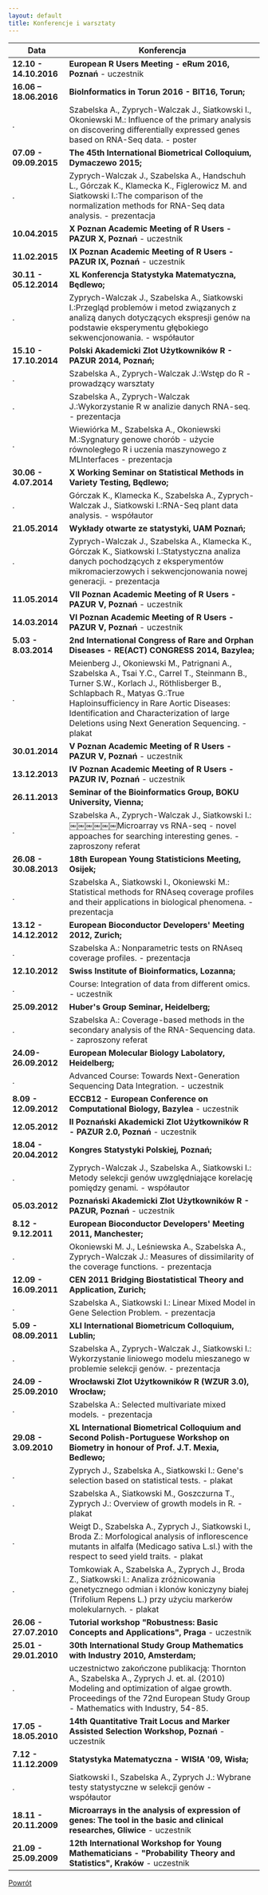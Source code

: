 ```yaml
---
layout: default
title: Konferencje i warsztaty
---
```

Data | Konferencja
--- | ---
**12.10 - 14.10.2016** | **European R Users Meeting - eRum 2016, Poznań** - uczestnik
**16.06 – 18.06.2016** | **BioInformatics in Torun 2016 - BIT16, Torun;**
. | Szabelska A., Zyprych-Walczak J., Siatkowski I., Okoniewski M.: Influence of the primary analysis on discovering differentially expressed genes based on RNA-Seq data. - poster
**07.09 - 09.09.2015** | **The 45th International Biometrical Colloquium, Dymaczewo 2015;**
. | Zyprych-Walczak J., Szabelska A., Handschuh L., Górczak K., Klamecka K., Figlerowicz M. and Siatkowski I.:The comparison of the normalization methods for RNA-Seq data analysis. - prezentacja 
**10.04.2015** | **X Poznan Academic Meeting of R Users - PAZUR X, Poznań** - uczestnik
**11.02.2015** | **IX Poznan Academic Meeting of R Users - PAZUR IX, Poznań**  - uczestnik
**30.11 - 05.12.2014** | **XL Konferencja Statystyka Matematyczna, Będlewo;**
. | Zyprych-Walczak J., Szabelska A., Siatkowski I.:Przegląd problemów i metod związanych z analizą danych dotyczących ekspresji genów na podstawie eksperymentu głębokiego sekwencjonowania. - współautor
**15.10 - 17.10.2014** | **Polski Akademicki Zlot Użytkowników R - PAZUR 2014, Poznań;**
. | Szabelska A., Zyprych-Walczak J.:Wstęp do R - prowadzący warsztaty
. | Szabelska A., Zyprych-Walczak J.:Wykorzystanie R w analizie danych RNA-seq. - prezentacja
. | Wiewiórka M., Szabelska A., Okoniewski M.:Sygnatury genowe chorób - użycie równoległego R i uczenia maszynowego z MLInterfaces - prezentacja
**30.06 - 4.07.2014**	| **X Working Seminar on Statistical Methods in Variety Testing, Będlewo;**
. | Górczak K., Klamecka K., Szabelska A., Zyprych-Walczak J., Siatkowski I.:RNA-Seq plant data analysis. - współautor
**21.05.2014** | **Wykłady otwarte ze statystyki, UAM Poznań;**
. | Zyprych-Walczak J., Szabelska A., Klamecka K., Górczak K., Siatkowski I.:Statystyczna analiza danych pochodzących z eksperymentów mikromacierzowych i sekwencjonowania nowej generacji. - prezentacja
**11.05.2014** | **VII Poznan Academic Meeting of R Users - PAZUR V, Poznań** - uczestnik
**14.03.2014** | **VI Poznan Academic Meeting of R Users - PAZUR V, Poznań** - uczestnik
**5.03 - 8.03.2014** | **2nd International Congress of Rare and Orphan Diseases - RE(ACT) CONGRESS 2014, Bazylea;**
. | Meienberg J., Okoniewski M., Patrignani A., Szabelska A., Tsai Y.C., Carrel T., Steinmann B., Turner S.W., Korlach J., Röthlisberger B., Schlapbach R., Matyas G.:True Haploinsufficiency in Rare Aortic Diseases: Identification and Characterization of large Deletions using Next Generation Sequencing. - plakat
**30.01.2014** | **V Poznan Academic Meeting of R Users - PAZUR V, Poznań** - uczestnik
**13.12.2013** | **IV Poznan Academic Meeting of R Users - PAZUR IV, Poznań** - uczestnik
**26.11.2013** | **Seminar of the Bioinformatics Group, BOKU University, Vienna;**
. | Szabelska A., Zyprych-Walczak J., Siatkowski I.:￼￼￼￼￼￼Microarray vs RNA-seq - novel appoaches for searching interesting genes. - zaproszony referat
**26.08 - 30.08.2013** | **18th European Young Statisticions Meeting, Osijek;**
. | Szabelska A., Siatkowski I., Okoniewski M.: Statistical methods for RNAseq coverage profiles and their applications in biological phenomena. - prezentacja
**13.12 - 14.12.2012** | **European Bioconductor Developers' Meeting 2012, Zurich;**
. | Szabelska A.: Nonparametric tests on RNAseq coverage profiles. - prezentacja
**12.10.2012** | **Swiss Institute of Bioinformatics, Lozanna;**
. | Course: Integration of data from different omics. - uczestnik
**25.09.2012** | **Huber's Group Seminar, Heidelberg;**
. | Szabelska A.: Coverage-based methods in the secondary analysis of the RNA-Sequencing data. - zaproszony referat
**24.09-26.09.2012** | **European Molecular Biology Labolatory, Heidelberg;**
. | Advanced Course: Towards Next-Generation Sequencing Data Integration. - uczestnik
**8.09 - 12.09.2012** | **ECCB12 - European Conference on Computational Biology, Bazylea** - uczestnik
**12.05.2012** | **II Poznański Akademicki Zlot Użytkowników R - PAZUR 2.0, Poznań** - uczestnik
**18.04 - 20.04.2012** | **Kongres Statystyki Polskiej, Poznań;**
. | Zyprych-Walczak J., Szabelska A., Siatkowski I.: Metody selekcji genów uwzględniające korelację pomiędzy genami. - współautor
**05.03.2012** | **Poznański Akademicki Zlot Użytkowników R - PAZUR, Poznań**  - uczestnik
**8.12 - 9.12.2011** | **European Bioconductor Developers' Meeting 2011, Manchester;**
. | Okoniewski M. J., Leśniewska A., Szabelska A., Zyprych-Walczak J.: Measures of dissimilarity of the coverage functions. - prezentacja
**12.09 - 16.09.2011** | **CEN 2011 Bridging Biostatistical Theory and Application, Zurich;**
. | Szabelska A., Siatkowski I.: Linear Mixed Model in Gene Selection Problem. - prezentacja
**5.09 - 08.09.2011**	| **XLI International Biometricum Colloquium, Lublin;**
. | Szabelska A., Zyprych-Walczak J., Siatkowski I.: Wykorzystanie liniowego modelu mieszanego w problemie selekcji genów. - prezentacja
**24.09 - 25.09.2010** | **Wrocławski Zlot Użytkowników R (WZUR 3.0), Wrocław;**
. | Szabelska A.: Selected multivariate mixed models. - prezentacja
**29.08 - 3.09.2010** | **XL International Biometrical Colloquium and Second Polish-Portuguese Workshop on Biometry in honour of Prof. J.T. Mexia, Bedlewo;**
. | Zyprych J., Szabelska A., Siatkowski I.: Gene's selection based on statistical tests. - plakat 
. | Szabelska A., Siatkowski M., Goszczurna T., Zyprych J.: Overview of growth models in R. - plakat 
. | Weigt D., Szabelska A., Zyprych J., Siatkowski I., Broda Z.: Morfological analysis of inflorescence mutants in alfalfa (Medicago sativa  L.sl.) with the respect to seed yield traits. - plakat 
. | Tomkowiak A., Szabelska A., Zyprych J., Broda Z., Siatkowski I.: Analiza zróżnicowania genetycznego odmian i klonów koniczyny białej (Trifolium Repens L.) przy użyciu markerów molekularnych. - plakat 
**26.06 - 27.07.2010** | **Tutorial workshop "Robustness: Basic Concepts and Applications", Praga** - uczestnik
**25.01 - 29.01.2010** | **30th International Study Group Mathematics with Industry 2010, Amsterdam;**
. | uczestnictwo zakończone publikacją: Thornton A., Szabelska A., Zyprych J. et. al. (2010) Modeling and optimization of algae growth. Proceedings of the 72nd European Study Group - Mathematics with Industry, 54-85.
**17.05 - 18.05.2010** | **14th Quantitative Trait Locus and Marker Assisted Selection Workshop, Poznań** - uczestnik
**7.12 - 11.12.2009** | **Statystyka Matematyczna - WISłA '09, Wisła;**
. | Siatkowski I., Szabelska A., Zyprych J.: Wybrane testy statystyczne w selekcji genów - współautor
**18.11 - 20.11.2009** | **Microarrays in the analysis of expression of genes: The tool in the basic and clinical researches, Gliwice** - uczestnik
**21.09 - 25.09.2009** | **12th International Workshop for Young Mathematicians - "Probability Theory and Statistics", Kraków** - uczestnik

[Powrót](/cv)
